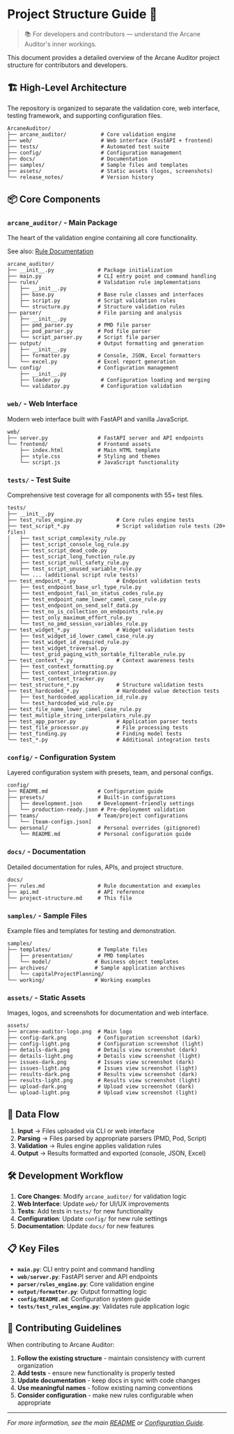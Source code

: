 # Project Structure Guide 📁

> 📚 For developers and contributors — understand the Arcane Auditor's inner workings.

This document provides a detailed overview of the Arcane Auditor project structure for contributors and developers.

## 🏗️ High-Level Architecture

The repository is organized to separate the validation core, web interface, testing framework, and supporting configuration files.

```
ArcaneAuditor/
├── arcane_auditor/           # Core validation engine
├── web/                      # Web interface (FastAPI + frontend)
├── tests/                    # Automated test suite
├── config/                   # Configuration management
├── docs/                     # Documentation
├── samples/                  # Sample files and templates
├── assets/                   # Static assets (logos, screenshots)
└── release_notes/            # Version history
```

## 📦 Core Components

### `arcane_auditor/` - Main Package
The heart of the validation engine containing all core functionality.

See also: [Rule Documentation](../parser/rules/RULE_BREAKDOWN.md)

```
arcane_auditor/
├── __init__.py              # Package initialization
├── main.py                  # CLI entry point and command handling
├── rules/                   # Validation rule implementations
│   ├── __init__.py
│   ├── base.py              # Base rule classes and interfaces
│   ├── script.py            # Script validation rules
│   └── structure.py         # Structure validation rules
├── parser/                  # File parsing and analysis
│   ├── __init__.py
│   ├── pmd_parser.py        # PMD file parser
│   ├── pod_parser.py        # Pod file parser
│   └── script_parser.py     # Script file parser
├── output/                  # Output formatting and generation
│   ├── __init__.py
│   ├── formatter.py         # Console, JSON, Excel formatters
│   └── excel.py             # Excel report generation
└── config/                  # Configuration management
    ├── __init__.py
    ├── loader.py             # Configuration loading and merging
    └── validator.py          # Configuration validation
```

### `web/` - Web Interface
Modern web interface built with FastAPI and vanilla JavaScript.

```
web/
├── server.py                # FastAPI server and API endpoints
└── frontend/                # Frontend assets
    ├── index.html           # Main HTML template
    ├── style.css            # Styling and themes
    └── script.js            # JavaScript functionality
```

### `tests/` - Test Suite
Comprehensive test coverage for all components with 55+ test files.

```
tests/
├── __init__.py
├── test_rules_engine.py           # Core rules engine tests
├── test_script_*.py               # Script validation rule tests (20+ files)
│   ├── test_script_complexity_rule.py
│   ├── test_script_console_log_rule.py
│   ├── test_script_dead_code.py
│   ├── test_script_long_function_rule.py
│   ├── test_script_null_safety_rule.py
│   ├── test_script_unused_variable_rule.py
│   └── ... (additional script rule tests)
├── test_endpoint_*.py             # Endpoint validation tests
│   ├── test_endpoint_base_url_type_rule.py
│   ├── test_endpoint_fail_on_status_codes_rule.py
│   ├── test_endpoint_name_lower_camel_case_rule.py
│   ├── test_endpoint_on_send_self_data.py
│   ├── test_no_is_collection_on_endpoints_rule.py
│   ├── test_only_maximum_effort_rule.py
│   └── test_no_pmd_session_variables_rule.py
├── test_widget_*.py               # Widget validation tests
│   ├── test_widget_id_lower_camel_case_rule.py
│   ├── test_widget_id_required_rule.py
│   ├── test_widget_traversal.py
│   └── test_grid_paging_with_sortable_filterable_rule.py
├── test_context_*.py              # Context awareness tests
│   ├── test_context_formatting.py
│   ├── test_context_integration.py
│   └── test_context_tracker.py
├── test_structure_*.py            # Structure validation tests
├── test_hardcoded_*.py            # Hardcoded value detection tests
│   ├── test_hardcoded_application_id_rule.py
│   └── test_hardcoded_wid_rule.py
├── test_file_name_lower_camel_case_rule.py
├── test_multiple_string_interpolators_rule.py
├── test_app_parser.py             # Application parser tests
├── test_file_processor.py         # File processing tests
├── test_finding.py                # Finding model tests
└── test_*.py                      # Additional integration tests
```

### `config/` - Configuration System
Layered configuration system with presets, team, and personal configs.

```
config/
├── README.md                # Configuration guide
├── presets/                 # Built-in configurations
│   ├── development.json     # Development-friendly settings
│   └── production-ready.json # Pre-deployment validation
├── teams/                   # Team/project configurations
│   └── [team-configs.json]
└── personal/                # Personal overrides (gitignored)
    └── README.md            # Personal configuration guide
```

### `docs/` - Documentation
Detailed documentation for rules, APIs, and project structure.

```
docs/
├── rules.md                 # Rule documentation and examples
├── api.md                   # API reference
└── project-structure.md     # This file
```

### `samples/` - Sample Files
Example files and templates for testing and demonstration.

```
samples/
├── templates/               # Template files
│   ├── presentation/        # PMD templates
│   └── model/              # Business object templates
├── archives/               # Sample application archives
│   └── capitalProjectPlanning/
└── working/                # Working examples
```

### `assets/` - Static Assets
Images, logos, and screenshots for documentation and web interface.

```
assets/
├── arcane-auditor-logo.png  # Main logo
├── config-dark.png          # Configuration screenshot (dark)
├── config-light.png         # Configuration screenshot (light)
├── details-dark.png         # Details view screenshot (dark)
├── details-light.png        # Details view screenshot (light)
├── issues-dark.png          # Issues view screenshot (dark)
├── issues-light.png         # Issues view screenshot (light)
├── results-dark.png         # Results view screenshot (dark)
├── results-light.png        # Results view screenshot (light)
├── upload-dark.png          # Upload view screenshot (dark)
└── upload-light.png         # Upload view screenshot (light)
```

## 🔄 Data Flow

1. **Input** → Files uploaded via CLI or web interface
2. **Parsing** → Files parsed by appropriate parsers (PMD, Pod, Script)
3. **Validation** → Rules engine applies validation rules
4. **Output** → Results formatted and exported (console, JSON, Excel)

## 🛠️ Development Workflow

1. **Core Changes**: Modify `arcane_auditor/` for validation logic
2. **Web Interface**: Update `web/` for UI/UX improvements
3. **Tests**: Add tests in `tests/` for new functionality
4. **Configuration**: Update `config/` for new rule settings
5. **Documentation**: Update `docs/` for new features

## 📋 Key Files

- **`main.py`**: CLI entry point and command handling
- **`web/server.py`**: FastAPI server and API endpoints
- **`parser/rules_engine.py`**: Core validation engine
- **`output/formatter.py`**: Output formatting logic
- **`config/README.md`**: Configuration system guide
- **`tests/test_rules_engine.py`**: Validates rule application logic

## 🎯 Contributing Guidelines

When contributing to Arcane Auditor:

1. **Follow the existing structure** - maintain consistency with current organization
2. **Add tests** - ensure new functionality is properly tested
3. **Update documentation** - keep docs in sync with code changes
4. **Use meaningful names** - follow existing naming conventions
5. **Consider configuration** - make new rules configurable when appropriate

---

*For more information, see the main [README](../README.md) or [Configuration Guide](../config/README.md).*
